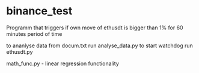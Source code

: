 # binance_test
Programm that triggers if own move of ethusdt is bigger than 1% for 60 minutes period of time

to ananlyse data from docum.txt run analyse_data.py
to start watchdog run ethusdt.py

math_func.py - linear regression functionality
